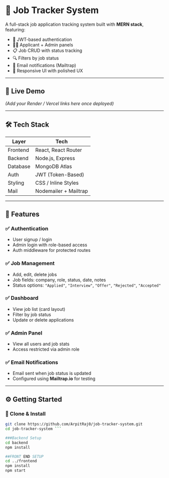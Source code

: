 # 💼 Job Tracker System

A full-stack job application tracking system built with **MERN stack**, featuring:

- 🔐 JWT-based authentication
- 🧑‍💻 Applicant + Admin panels
- 📋 Job CRUD with status tracking
- 🔍 Filters by job status
- 📧 Email notifications (Mailtrap)
- 🎨 Responsive UI with polished UX

---

## 🚀 Live Demo

*(Add your Render / Vercel links here once deployed)*


---

## 🛠️ Tech Stack

| Layer      | Tech                  |
|------------|-----------------------|
| Frontend   | React, React Router |
| Backend    | Node.js, Express      |
| Database   | MongoDB Atlas         |
| Auth       | JWT (Token-Based)     |
| Styling    | CSS / Inline Styles   |
| Mail       | Nodemailer + Mailtrap |

---

## 🔐 Features

### ✅ Authentication
- User signup / login
- Admin login with role-based access
- Auth middleware for protected routes

### ✅ Job Management
- Add, edit, delete jobs
- Job fields: company, role, status, date, notes
- Status options: `"Applied"`, `"Interview"`, `"Offer"`, `"Rejected"`, `"Accepted"`

### ✅ Dashboard
- View job list (card layout)
- Filter by job status
- Update or delete applications

### ✅ Admin Panel
- View all users and job stats
- Access restricted via admin role

### ✅ Email Notifications
- Email sent when job status is updated
- Configured using **Mailtrap.io** for testing

---

## ⚙️ Getting Started

### 🔧 Clone & Install

```bash
git clone https://github.com/ArpitRaj0/job-tracker-system.git
cd job-tracker-system ```

###Backend Setup
cd backend
npm install

##FRONT END SETUP
cd ../frontend
npm install
npm start


